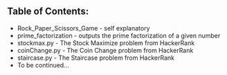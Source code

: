## Table of Contents:
* Rock_Paper_Scissors_Game - self explanatory
* prime_factorization - outputs the prime factorization of a given number
* stockmax.py - The Stock Maximize problem from HackerRank
* coinChange.py - The Coin Change problem from HackerRank
* staircase.py - The Staircase problem from HackerRank
* To be continued...
